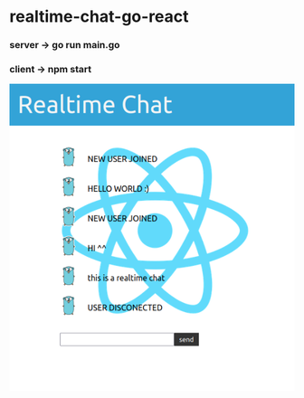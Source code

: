 # realtime-chat-go-react

### server -> go run main.go
### client -> npm start

![screen](https://raw.githubusercontent.com/xoxexxx/realtime-chat-go-react/master/client/public/screen.png)
